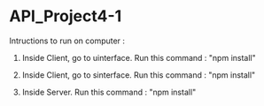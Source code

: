 # API_Project4-1
Intructions to run on computer : 

1) Inside Client, go to uinterface. Run this command : "npm install"

2) Inside Client, go to sinterface. Run this command : "npm install" 

3) Inside Server. Run this command : "npm install"

